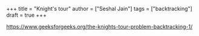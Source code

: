 +++
title = "Knight's tour"
author = ["Seshal Jain"]
tags = ["backtracking"]
draft = true
+++

<https://www.geeksforgeeks.org/the-knights-tour-problem-backtracking-1/>
